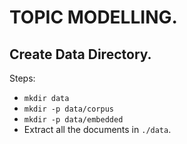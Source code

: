 # TOPIC MODELLING.
## Create Data Directory. 
Steps:
- `mkdir data`
- `mkdir -p data/corpus`
- `mkdir -p data/embedded`
- Extract all the documents in `./data`.

